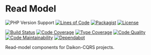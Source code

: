 # Read Model

![PHP Version Support](https://badgen.net/packagist/php/daikon/read-model?color=blue)
[![Lines of Code](https://badgen.net/codeclimate/loc/daikon-cqrs/read-model)](https://codeclimate.com/github/daikon-cqrs/read-model/code?sort=-loc)
[![Packagist](https://badgen.net/packagist/name/daikon/read-model?color=blue)](https://packagist.org/packages/daikon/read-model)
[![License](https://badgen.net/github/license/daikon-cqrs/read-model)](https://github.com/daikon-cqrs/read-model/blob/master/LICENSE)

[![Build Status](https://badgen.net/travis/daikon-cqrs/read-model?label=build)](https://travis-ci.com/daikon-cqrs/read-model)
[![Code Coverage](https://badgen.net/codecov/c/github/daikon-cqrs/read-model)](https://codecov.io/gh/daikon-cqrs/read-model)
[![Type Coverage](https://shepherd.dev/github/daikon-cqrs/read-model/coverage.svg)](https://shepherd.dev/github/daikon-cqrs/read-model)
[![Code Quality](https://img.shields.io/scrutinizer/quality/g/daikon-cqrs/read-model/master)](https://scrutinizer-ci.com/g/daikon-cqrs/read-model/?branch=master)
[![Code Maintainability](https://badgen.net/codeclimate/maintainability/daikon-cqrs/read-model)](https://codeclimate.com/github/daikon-cqrs/read-model)
[![Dependabot](https://badgen.net/github/dependabot/daikon-cqrs/read-model)](https://github.com/daikon-cqrs/read-model/network/updates)

Read-model components for Daikon-CQRS projects.
